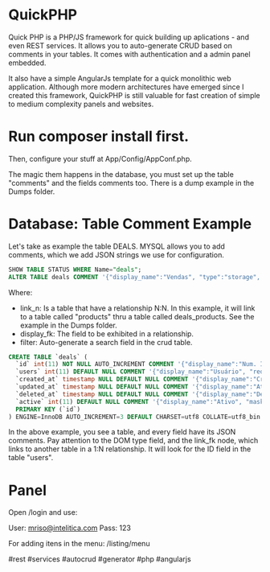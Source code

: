 # QuickPHP

Quick PHP is a PHP/JS framework for quick building up aplications - and even REST services. It allows you to auto-generate CRUD based on comments in your tables. It comes with authentication and a admin panel embedded.

It also have a simple AngularJs template for a quick monolithic web application. Although more modern architectures have emerged since I created this framework, QuickPHP is still valuable for fast creation of simple to medium complexity panels and websites.

# Run composer install first.

Then, configure your stuff at App/Config/AppConf.php.

The magic them happens in the database, you must set up the table "comments" and the fields comments too. There is a dump example in the Dumps folder.

# Database: Table Comment Example

Let's take as example the table DEALS. MYSQL allows you to add comments, which we add JSON strings we use for configuration.

~~~sql
SHOW TABLE STATUS WHERE Name="deals";
ALTER TABLE deals COMMENT '{"display_name":"Vendas", "type":"storage", "display_fk":"id", "link_n":["products"], "filter":["users", "created_at", "status_venda"]}';
~~~

Where: 
* link_n: Is a table that have a relationship N:N. In this example, it will link to a table called "products" thru a table called deals_products. See the example in the Dumps folder.
* display_fk: The field to be exhibited in a relationship.
* filter: Auto-generate a search field in the crud table.

~~~sql
CREATE TABLE `deals` (
  `id` int(11) NOT NULL AUTO_INCREMENT COMMENT '{"display_name":"Num. Identificação", "required":"false", "mask":"false", "DOM":"input", "readonly":"true","list":"true"}',
  `users` int(11) DEFAULT NULL COMMENT '{"display_name":"Usuário", "required":"true", "mask":"false", "DOM":"select", "link_fk":"users", "list":"true"}',
  `created_at` timestamp NULL DEFAULT NULL COMMENT '{"display_name":"Criado em", "required":"false", "mask":"false", "class":"datepicker", "DOM":"input", "readonly":"true", "list":"true"}',
  `updated_at` timestamp NULL DEFAULT NULL COMMENT '{"display_name":"Atualizado em", "required":"false", "mask":"false", "class":"datepicker", "DOM":"input", "readonly":"true", "list":"true"}',
  `deleted_at` timestamp NULL DEFAULT NULL COMMENT '{"display_name":"Deletado em", "required":"false", "mask":"false", "class":"datepicker", "DOM":"input", "readonly":"true"}',
  `active` int(11) DEFAULT NULL COMMENT '{"display_name":"Ativo", "mask":"false", "DOM":"checkbox", "list":"true"}',
  PRIMARY KEY (`id`)
) ENGINE=InnoDB AUTO_INCREMENT=3 DEFAULT CHARSET=utf8 COLLATE=utf8_bin COMMENT='{"display_name":"Vendas", "type":"storage", "display_fk":"id", "link_n":["products"]}';
~~~
In the above example, you see a table, and every field have its JSON comments. Pay attention to the DOM type field, and the link_fk node, which links to another table in a 1:N relationship. It will look for the ID field in the table "users".

# Panel

Open /login and use:

User: mriso@intelitica.com
Pass: 123

For adding itens in the menu:
/listing/menu

#rest #services #autocrud #generator #php #angularjs
